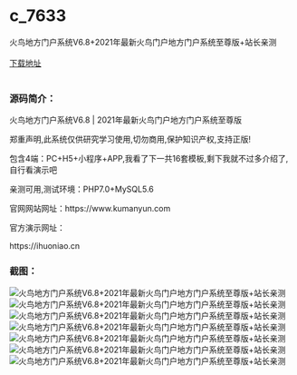 # c_7633
火鸟地方门户系统V6.8+2021年最新火鸟门户地方门户系统至尊版+站长亲测
<br/></br>
[下载地址](https://www.uuid2.com/7633.html "下载地址")
<br/></br>
<h3>源码简介：</h3>
<p>火鸟地方门户系统V6.8 | 2021年最新火鸟门户地方门户系统至尊版<p>
<p>郑重声明,此系统仅供研究学习使用,切勿商用,保护知识产权,支持正版!<p>
<p>包含4端：PC+H5+小程序+APP,我看了下一共16套模板,剩下我就不过多介绍了,自行看演示吧<p>
<p>亲测可用,测试环境：PHP7.0+MySQL5.6<p>
<p>官网网站网址：https://www.kumanyun.com<p>
<p>官方演示网址：<p>
<p>https://ihuoniao.cn<p>
<h3>截图：</h3>
<img src="https://www.uuid2.com/wp-content/uploads/img/pro/20211227/16405746004178.gif" alt="火鸟地方门户系统V6.8+2021年最新火鸟门户地方门户系统至尊版+站长亲测"><img src="https://www.uuid2.com/wp-content/uploads/img/uimage/48061640573506.png" alt="火鸟地方门户系统V6.8+2021年最新火鸟门户地方门户系统至尊版+站长亲测"><img src="https://www.uuid2.com/wp-content/uploads/img/uimage/63681640573507.png" alt="火鸟地方门户系统V6.8+2021年最新火鸟门户地方门户系统至尊版+站长亲测"><img src="https://www.uuid2.com/wp-content/uploads/img/uimage/9111640573507.png" alt="火鸟地方门户系统V6.8+2021年最新火鸟门户地方门户系统至尊版+站长亲测"><img src="https://www.uuid2.com/wp-content/uploads/img/uimage/83821640573508.png" alt="火鸟地方门户系统V6.8+2021年最新火鸟门户地方门户系统至尊版+站长亲测"><img src="https://www.uuid2.com/wp-content/uploads/img/uimage/14831640573509.png" alt="火鸟地方门户系统V6.8+2021年最新火鸟门户地方门户系统至尊版+站长亲测"><img src="https://www.uuid2.com/wp-content/uploads/img/uimage/23951640573509.png" alt="火鸟地方门户系统V6.8+2021年最新火鸟门户地方门户系统至尊版+站长亲测">
